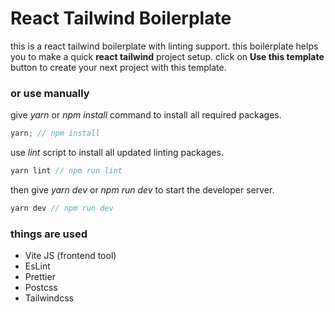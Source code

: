 # React Tailwind Boilerplate

this is a react tailwind boilerplate with linting support. this boilerplate helps you to make a quick **react tailwind** project setup. click on **Use this template** button to create your next project with this template.

### or use manually

give _yarn_ or _npm install_ command to install all required packages.

```javascript
yarn; // npm install
```

use _lint_ script to install all updated linting packages.

```javascript
yarn lint // npm run lint
```

then give _yarn dev_ or _npm run dev_ to start the developer server.

```javascript
yarn dev // npm run dev
```

### things are used

- Vite JS (frontend tool)
- EsLint
- Prettier
- Postcss
- Tailwindcss
